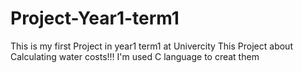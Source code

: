 # Project-Year1-term1

This is my first Project in year1 term1 at Univercity
This Project about Calculating water costs!!!
I'm used C language to creat them 
